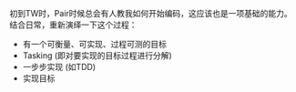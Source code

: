 初到TW时，Pair时候总会有人教我如何开始编码，这应该也是一项基础的能力。结合日常，重新演绎一下这个过程：

 - 有一个可衡量、可实现、过程可测的目标
 - Tasking (即对要实现的目标过程进行分解)
 - 一步步实现 (如TDD)
 - 实现目标